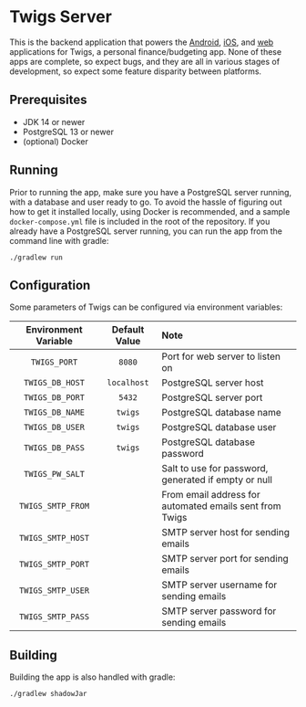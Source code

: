 # Twigs Server

This is the backend application that powers the [Android](../../../twigs-android), [iOS](../../../twigs-ios),
and [web](../../../twigs-web) applications for Twigs, a personal finance/budgeting app. None of these apps are complete,
so expect bugs, and they are all in various stages of development, so expect some feature disparity between platforms.

## Prerequisites

- JDK 14 or newer
- PostgreSQL 13 or newer
- (optional) Docker

## Running

Prior to running the app, make sure you have a PostgreSQL server running, with a database and user ready to go. To avoid
the hassle of figuring out how to get it installed locally, using Docker is recommended, and a
sample `docker-compose.yml` file is included in the root of the repository. If you already have a PostgreSQL server
running, you can run the app from the command line with gradle:

    ./gradlew run

## Configuration

Some parameters of Twigs can be configured via environment variables:

| Environment Variable | Default Value | Note                                                    |
|:--------------------:|:-------------:|:--------------------------------------------------------|
|     `TWIGS_PORT`     |    `8080`     | Port for web server to listen on                        |
|   `TWIGS_DB_HOST`    |  `localhost`  | PostgreSQL server host                                  |
|   `TWIGS_DB_PORT`    |    `5432`     | PostgreSQL server port                                  |
|   `TWIGS_DB_NAME`    |    `twigs`    | PostgreSQL database name                                |
|   `TWIGS_DB_USER`    |    `twigs`    | PostgreSQL database user                                |
|   `TWIGS_DB_PASS`    |    `twigs`    | PostgreSQL database password                            |
|   `TWIGS_PW_SALT`    |               | Salt to use for password, generated if empty or null    |
|  `TWIGS_SMTP_FROM`   |               | From email address for automated emails sent from Twigs |
|  `TWIGS_SMTP_HOST`   |               | SMTP server host for sending emails                     |
|  `TWIGS_SMTP_PORT`   |               | SMTP server port for sending emails                     |     
|  `TWIGS_SMTP_USER`   |               | SMTP server username for sending emails                 |
|  `TWIGS_SMTP_PASS`   |               | SMTP server password for sending emails                 |

## Building

Building the app is also handled with gradle:

    ./gradlew shadowJar

